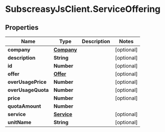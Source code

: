 # SubscreasyJsClient.ServiceOffering

## Properties

Name | Type | Description | Notes
------------ | ------------- | ------------- | -------------
**company** | [**Company**](Company.md) |  | [optional] 
**description** | **String** |  | [optional] 
**id** | **Number** |  | [optional] 
**offer** | [**Offer**](Offer.md) |  | [optional] 
**overUsagePrice** | **Number** |  | [optional] 
**overUsageQuota** | **Number** |  | [optional] 
**price** | **Number** |  | [optional] 
**quotaAmount** | **Number** |  | 
**service** | [**Service**](Service.md) |  | [optional] 
**unitName** | **String** |  | [optional] 



